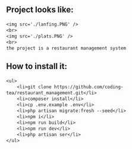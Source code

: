 ## Project looks like:
    <img src='./lanfing.PNG' />
    <br>
    <img src='./plats.PNG' />
    <br>
    the project is a restaurant management system
## How to install it:
    <ul>
        <li>git clone https://github.com/coding-tea/restaurant_management.git</li>
        <li>composer install</li>
        <li>cp .env.example .env</li>
        <li>php artisan migrate:fresh --seed</li>
        <li>npm i</li>
        <li>npm run build</li>
        <li>npm run dev</li>
        <li>php artisan ser</li>
    </ul>